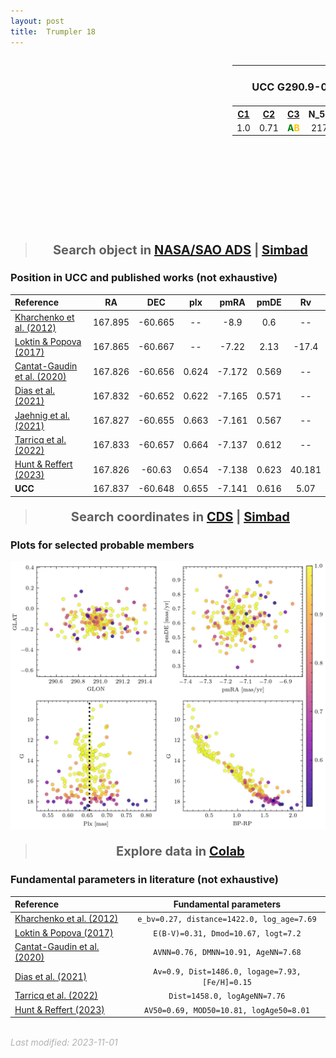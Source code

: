 ```yaml
---
layout: post
title:  Trumpler 18
---
```


<div style="display: flex; justify-content: space-between;">
 <div style="text-align: center;">
 <!-- Left block -->
 <div id="aladin-lite-div" style="width:355px;height:250px;"></div>
 <script type="text/javascript" src="https://aladin.cds.unistra.fr/AladinLite/api/v3/latest/aladin.js" charset="utf-8"></script>
 <script type="text/javascript">
   let aladin;
   A.init.then(() => {
      aladin = A.aladin('#aladin-lite-div', {survey: "P/DSS2/color", fov:0.217, target: "167.837 -60.648"});
   });
 </script>
</div>
<!-- Left block -->

<table style="text-align: center; width:355px;height:250px;">
  <!-- Row 1 (title) -->
  <tr>
    <td colspan="5"><h3>UCC G290.9-00.1</h3></td>
  </tr>
  <!-- Row 2 -->
  <tr>
    <th><a href="https://ucc.ar/faq#what-are-the-c1-c2-and-c3-parameters" title="Photometric class">C1</a></th>
    <th><a href="https://ucc.ar/faq#what-are-the-c1-c2-and-c3-parameters" title="Density class">C2</a></th>
    <th><a href="https://ucc.ar/faq#what-are-the-c1-c2-and-c3-parameters" title="Combined class">C3</a></th>
    <th><div title="Stars with membership probability >50%">N_50</div></th>
    <th><div title="Radius that contains half the members [arcmin]">r_50</div></th>
  </tr>
  <!-- Row 3 -->
  <tr>
    <td>1.0</td>
    <td>0.71</td>
    <td><span style="color: green; font-weight: bold;">A</span><span style="color: #FFC300; font-weight: bold;">B</span></td>
    <td>217</td>
    <td>6.5</td>
  </tr>
</table>
</div>

> <p style="text-align:center; font-weight: bold; font-size:20px">Search object in <a href="https://ui.adsabs.harvard.edu/search/q=%20collection%3Aastronomy%20body%3A%22Trumpler%2018%22&sort=date%20desc%2C%20bibcode%20desc&p_=0" target="_blank">NASA/SAO ADS</a> | <a href="https://simbad.cds.unistra.fr/simbad/sim-id-refs?Ident=trumpler18" target="_blank">Simbad</a></p>


### Position in UCC and published works (not exhaustive)

| Reference    | RA    | DEC   | plx  | pmRA  | pmDE   |  Rv  |
| :---         | :---: | :---: | :---: | :---: | :---: | :---: |
|[Kharchenko et al. (2012)](https://ui.adsabs.harvard.edu/abs/2012A%26A...543A.156K) | 167.895 | -60.665 | -- | -8.9 | 0.6 | -- |
|[Loktin & Popova (2017)](https://ui.adsabs.harvard.edu/abs/2017AstBu..72..257L/abstract) | 167.865 | -60.667 | -- | -7.22 | 2.13 | -17.4 |
|[Cantat-Gaudin et al. (2020)](https://ui.adsabs.harvard.edu/abs/2020A%26A...640A...1C) | 167.826 | -60.656 | 0.624 | -7.172 | 0.569 | -- |
|[Dias et al. (2021)](https://ui.adsabs.harvard.edu/abs/2021MNRAS.504..356D) | 167.832 | -60.652 | 0.622 | -7.165 | 0.571 | -- |
|[Jaehnig et al. (2021)](https://ui.adsabs.harvard.edu/abs/2021ApJ...923..129J/abstract) | 167.827 | -60.655 | 0.663 | -7.161 | 0.567 | -- |
|[Tarricq et al. (2022)](https://ui.adsabs.harvard.edu/abs/2022A%26A...659A..59T/abstract) | 167.833 | -60.657 | 0.664 | -7.137 | 0.612 | -- |
|[Hunt & Reffert (2023)](https://ui.adsabs.harvard.edu/abs/2023A%26A...673A.114H/abstract) | 167.826 | -60.63 | 0.654 | -7.138 | 0.623 | 40.181 |
| **UCC** |167.837 | -60.648 | 0.655 | -7.141 | 0.616 | 5.07 |

> <p style="text-align:center; font-weight: bold; font-size:20px">Search coordinates in <a href="https://cdsportal.u-strasbg.fr/?target=167.837,-60.648" target="_blank">CDS</a> | <a href="https://simbad.cds.unistra.fr/mobile/object_list.html?coord=167.837%20-60.648&output=json&radius=5&userEntry=trumpler18" target="_blank">Simbad</a></p>

### Plots for selected probable members

![CLUSTER](https://raw.githubusercontent.com/ucc23/Q4N/main/plots/trumpler18.webp)


> <p style="text-align:center; font-weight: bold; font-size:20px">Explore data in <a href="https://colab.research.google.com/github/UCC23/Q4N/blob/master/notebooks/trumpler18.ipynb" target="_blank">Colab</a></p>


### Fundamental parameters in literature (not exhaustive)

| Reference |  Fundamental parameters |
| :---         |     :---:      |
| [Kharchenko et al. (2012)](https://ui.adsabs.harvard.edu/abs/2012A%26A...543A.156K) | `e_bv=0.27, distance=1422.0, log_age=7.69` |
| [Loktin & Popova (2017)](https://ui.adsabs.harvard.edu/abs/2017AstBu..72..257L/abstract) | `E(B-V)=0.31, Dmod=10.67, logt=7.2` |
| [Cantat-Gaudin et al. (2020)](https://ui.adsabs.harvard.edu/abs/2020A%26A...640A...1C) | `AVNN=0.76, DMNN=10.91, AgeNN=7.68` |
| [Dias et al. (2021)](https://ui.adsabs.harvard.edu/abs/2021MNRAS.504..356D) | `Av=0.9, Dist=1486.0, logage=7.93, [Fe/H]=0.15` |
| [Tarricq et al. (2022)](https://ui.adsabs.harvard.edu/abs/2022A%26A...659A..59T/abstract) | `Dist=1458.0, logAgeNN=7.76` |
| [Hunt & Reffert (2023)](https://ui.adsabs.harvard.edu/abs/2023A%26A...673A.114H/abstract) | `AV50=0.69, MOD50=10.81, logAge50=8.01` |

<br>
<font color="b3b1b1"><i>Last modified: 2023-11-01</i></font>
